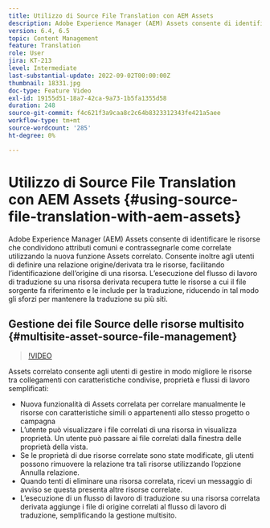 ```yaml
---
title: Utilizzo di Source File Translation con AEM Assets
description: Adobe Experience Manager (AEM) Assets consente di identificare le risorse che condividono attributi comuni e contrassegnarle come correlate utilizzando la nuova funzione Assets correlato. Consente inoltre agli utenti di definire una relazione origine/derivata tra le risorse, facilitando l’identificazione dell’origine di una risorsa. L’esecuzione del flusso di lavoro di traduzione su una risorsa derivata recupera tutte le risorse a cui il file sorgente fa riferimento e le include per la traduzione, riducendo in tal modo gli sforzi per mantenere la traduzione su più siti.
version: 6.4, 6.5
topic: Content Management
feature: Translation
role: User
jira: KT-213
level: Intermediate
last-substantial-update: 2022-09-02T00:00:00Z
thumbnail: 18331.jpg
doc-type: Feature Video
exl-id: 19155d51-18a7-42ca-9a73-1b5fa1355d58
duration: 248
source-git-commit: f4c621f3a9caa8c2c64b8323312343fe421a5aee
workflow-type: tm+mt
source-wordcount: '285'
ht-degree: 0%

---
```


# Utilizzo di Source File Translation con AEM Assets {#using-source-file-translation-with-aem-assets}

Adobe Experience Manager (AEM) Assets consente di identificare le risorse che condividono attributi comuni e contrassegnarle come correlate utilizzando la nuova funzione Assets correlato. Consente inoltre agli utenti di definire una relazione origine/derivata tra le risorse, facilitando l’identificazione dell’origine di una risorsa. L’esecuzione del flusso di lavoro di traduzione su una risorsa derivata recupera tutte le risorse a cui il file sorgente fa riferimento e le include per la traduzione, riducendo in tal modo gli sforzi per mantenere la traduzione su più siti.

## Gestione dei file Source delle risorse multisito {#multisite-asset-source-file-management}

>[!VIDEO](https://video.tv.adobe.com/v/18331?quality=12&learn=on)

Assets correlato consente agli utenti di gestire in modo migliore le risorse tra collegamenti con caratteristiche condivise, proprietà e flussi di lavoro semplificati:

* Nuova funzionalità di Assets correlata per correlare manualmente le risorse con caratteristiche simili o appartenenti allo stesso progetto o campagna
* L’utente può visualizzare i file correlati di una risorsa in visualizza proprietà. Un utente può passare ai file correlati dalla finestra delle proprietà della vista.
* Se le proprietà di due risorse correlate sono state modificate, gli utenti possono rimuovere la relazione tra tali risorse utilizzando l’opzione Annulla relazione.
* Quando tenti di eliminare una risorsa correlata, ricevi un messaggio di avviso se questa presenta altre risorse correlate.
* L’esecuzione di un flusso di lavoro di traduzione su una risorsa correlata derivata aggiunge i file di origine correlati al flusso di lavoro di traduzione, semplificando la gestione multisito.
